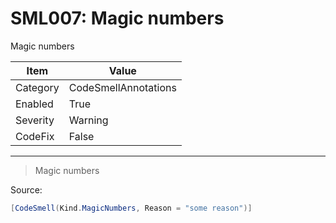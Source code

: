 # SML007: Magic numbers

Magic numbers

|Item|Value|
|-|-|
|Category|CodeSmellAnnotations|
|Enabled|True|
|Severity|Warning|
|CodeFix|False|
---

> Magic numbers


Source:
```cs
[CodeSmell(Kind.MagicNumbers, Reason = "some reason")]
```
